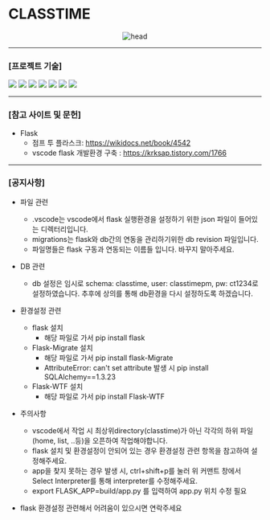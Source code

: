 <h1>CLASSTIME</h1>

<div align="center"><img src="https://capsule-render.vercel.app/api?type=soft&color=auto&height=150&section=header&text=ClassTime&fontSize=70&animation=twinkling" alt="head"/></div>

<hr/>

<div>
    <h3>[프로젝트 기술]</h3>
    <img src="https://img.shields.io/badge/HTML-E34F26?style=flat-square&logo=HTML5&logoColor=white"/>
    <img src="https://img.shields.io/badge/CSS-1572B6?style=flat-square&logo=CSS3&logoColor=white"/>
    <img src="https://img.shields.io/badge/JavaScript-F7DF1E?style=flat-square&logo=JavaScript&logoColor=white"/>
    <img src="https://img.shields.io/badge/Flask-000000?style=flat-square&logo=Flask&logoColor=white"/>
    <img src="https://img.shields.io/badge/MySQL-4479A1?style=flat-square&logo=MySQL&logoColor=white"/>
    <img src="https://img.shields.io/badge/Docker-2496ED?style=flat-square&logo=Docker&logoColor=white"/>
    <img src="https://img.shields.io/badge/Azure-0078D4?style=flat-square&logo=MicrosoftAzure&logoColor=white"/>
</div>

<hr/>

<div>
<h3>[참고 사이트 및 문헌]</h3>

- Flask
    - 점프 투 플라스크: https://wikidocs.net/book/4542
    - vscode flask 개발환경 구축 : https://krksap.tistory.com/1766
</div>

<hr/>

<div>
<h3>[공지사항]</h3>

- 파일 관련
    - .vscode는 vscode에서 flask 실행환경을 설정하기 위한 json 파일이 들어있는 디렉터리입니다.
    - migrations는 flask와 db간의 연동을 관리하기위한 db revision 파일입니다.
    - 파일명들은 flask 구동과 연동되는 이름들 입니다. 바꾸지 말아주세요.
- DB 관련
    - db 설정은 임시로 schema: classtime, user: classtimepm, pw: ct1234로 설정하였습니다. 추후에 상의를 통해 db환경을 다시 설정하도록 하겠습니다.

- 환경설정 관련
    - flask 설치
        - 해당 파일로 가서 pip install flask
    - Flask-Migrate 설치
        - 해당 파일로 가서 pip install flask-Migrate
        - AttributeError: can't set attribute 발생 시 pip install SQLAlchemy==1.3.23
    - Flask-WTF 설치
        - 해당 파일로 가서 pip install Flask-WTF
- 주의사항
    - vscode에서 작업 시 최상위directory(classtime)가 아닌 각각의 하위 파일(home, list, ..등)을 오픈하여 작업해야합니다.
    - flask 설치 및 환경설정이 안되어 있는 경우 환경설정 관련 항목을 참고하여 설정해주세요.
    - app을 찾지 못하는 경우 발생 시, ctrl+shift+p를 눌러 위 커맨트 창에서 Select Interpreter를 통해 interpreter를 수정해주세요.
    - export FLASK_APP=build/app.py 를 입력하여 app.py 위치 수정 필요
- flask 환경설정 관련해서 어려움이 있으시면 연락주세요
</div>
